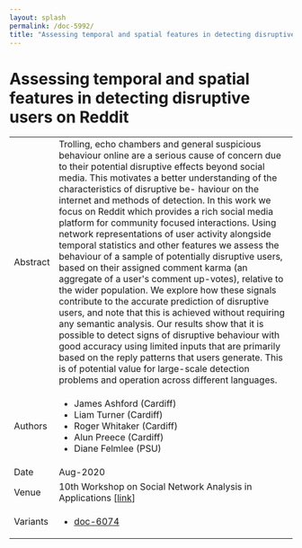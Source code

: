 ```yaml
---
layout: splash
permalink: /doc-5992/
title: "Assessing temporal and spatial features in detecting disruptive users on Reddit"
---
```


# Assessing temporal and spatial features in detecting disruptive users on Reddit

<table>
    <tbody>
    <tr>
        <td>Abstract</td>
        <td>Trolling, echo chambers and general suspicious behaviour online are a serious cause of concern due to their potential disruptive effects beyond social media. This motivates a better understanding of the characteristics of disruptive be- haviour on the internet and methods of detection. In this work we focus on Reddit which provides a rich social media platform for community focused interactions. Using network representations of user activity alongside temporal statistics and other features we assess the behaviour of a sample of potentially disruptive users, based on their assigned comment karma (an aggregate of a user's comment up-votes), relative to the wider population. We explore how these signals contribute to the accurate prediction of disruptive users, and note that this is achieved without requiring any semantic analysis. Our results show that it is possible to detect signs of disruptive behaviour with good accuracy using limited inputs that are primarily based on the reply patterns that users generate. This is of potential value for large-scale detection problems and operation across different languages.</td>
    </tr>
    <tr>
        <td>Authors</td>
        <td>
            <ul>
                <li>James Ashford (Cardiff)</li>
                <li>Liam Turner (Cardiff)</li>
                <li>Roger Whitaker (Cardiff)</li>
                <li>Alun Preece (Cardiff)</li>
                <li>Diane Felmlee (PSU)</li>
            </ul>
        </td>
    </tr>
    <tr>
        <td>Date</td>
        <td>Aug-2020</td>
    </tr>
    <tr>
        <td>Venue</td>
        <td>10th Workshop on Social Network Analysis in Applications [<a href="http://orca.cf.ac.uk/136908/">link</a>]</td>
    </tr>
    <tr>
        <td>Variants</td>
        <td>
            <ul>
                <li><a href="\doc-6074\">doc-6074</a></li>
            </ul>
        </td>
    </tr>
    </tbody>
</table>
